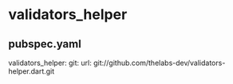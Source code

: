 # validators_helper


## pubspec.yaml
validators_helper:
    git:
      url:  git://github.com/thelabs-dev/validators-helper.dart.git
